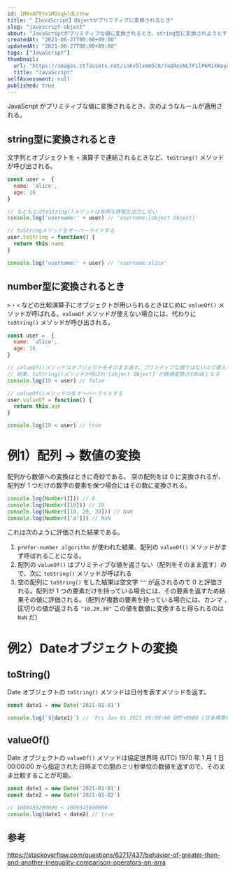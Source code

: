 ```yaml
---
id: 1N8xAP9te1MOoqkldLcYnw
title: "【JavaScript】Objectがプリミティブに変換されるとき"
slug: "javascript-object"
about: "JavaScriptがプリミティブな値に変換されるとき、string型に変換されようとするか、number型に変換されようとするかで挙動が変化する"
createdAt: "2021-06-27T00:00+09:00"
updatedAt: "2021-06-27T00:00+09:00"
tags: ["JavaScript"]
thumbnail:
  url: "https://images.ctfassets.net/in6v9lxmm5c8/7aQAosNLTF1lP6MiXWayqO/c6afbeeb9ed62e05e7491c884438807b/javascript.png"
  title: "JavaScript"
selfAssessment: null
published: true
---
```

JavaScript がプリミティブな値に変換されるとき、次のようなルールが適用される。

## string型に変換されるとき

文字列とオブジェクトを `+` 演算子で連結されるときなど、`toString()` メソッドが呼び出される。

```js
const user =  {
  name: 'alice',
  age: 16
}

// もともとのtoString()メソッドは有用な情報を出力しない
console.log('username:' + user) // 'username:[object Object]'

// toStringメソッドをオーバーライドする
user.toString = function() {
  return this.name
}

console.log('username:' + user) // 'username:alice'
```

## number型に変換されるとき

`>`・`<` などの比較演算子にオブジェクトが用いられるときはじめに `valueOf()` メソッドが呼ばれる。`valueOf` メソッドが使えない場合には、代わりに `toString()` メソッドが呼び出される。

```js
const user =  {
  name: 'alice',
  age: 16
}

// valueOf()メソッドはオブジェクトをそのまま返す。プリミティブな値ではないので使えない
// 結果、toString()メソッドが呼ばれ'[object Object]'が数値変換されNaNとなる
console.log(10 < user) // false

// valueOf()メソッドのをオーバーライドする
user.valueOf = function() {
  return this.age
}

console.log(10 < user) // true
```

# 例1）配列 → 数値の変換

配列から数値への変換はときに奇妙である。
空の配列をは 0 に変換されるが、配列が 1 つだけの数字の要素を保つ場合にはその数に変換される。

```js
console.log(Number([])) // 0
console.log(Number([10])) // 10
console.log(Number([10, 20, 30])) // NaN
console.log(Number(['a'])) // NaN
```

これは次のように評価された結果である。

1. `prefer-number algorithm` が使われた結果、配列の `valueOf()` メソッドがまず呼ばれることになる。
2. 配列の `valueOf()` はプリミティブな値を返さない（配列をそのまま返す）ので、次に `toString()` メソッドが呼ばれる
3. 空の配列に `toString()` をした結果は空文字 `""` が返されるので 0 と評価される。配列が 1 つの要素だけを持っている場合には、その要素を返すため結果その値に評価される。（配列が複数の要素を持っている場合には、カンマ `,` 区切りの値が返される `"10,20,30"` この値を数値に変換すると得られるのは `NaN` だ）

# 例2）Dateオブジェクトの変換

## toString()

Date オブジェクトの `toString()` メソッドは日付を表すメソッドを返す。

```js
const date1 = new Date('2021-01-01')

console.log(`${date1}`) // 'Fri Jan 01 2021 09:00:00 GMT+0900 (日本標準時)'
```

## valueOf()

Date オブジェクトの `valueOf()` メソッドは協定世界時 (UTC) 1970 年 1 月 1 日 00:00:00 から指定された日時までの間のミリ秒単位の数値を返すので、そのまま比較することが可能。

```js
const date1 = new Date('2021-01-01')
const date2 = new Date('2021-01-02')

// 1609459200000 < 1609545600000
console.log(date1 < date2) // true
```

## 参考
https://stackoverflow.com/questions/62717437/behavior-of-greater-than-and-another-inequality-comparison-operators-on-arra
